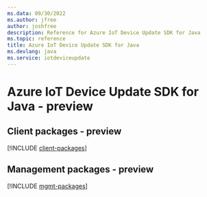 ```yaml
---
ms.data: 09/30/2022
ms.author: jfree
author: joshfree
description: Reference for Azure IoT Device Update SDK for Java
ms.topic: reference
title: Azure IoT Device Update SDK for Java
ms.devlang: java
ms.service: iotdeviceupdate
---
```

# Azure IoT Device Update SDK for Java - preview

## Client packages - preview
[!INCLUDE [client-packages](iot-device-update-client-index.md)]
## Management packages - preview
[!INCLUDE [mgmt-packages](iot-device-update-mgmt-index.md)]